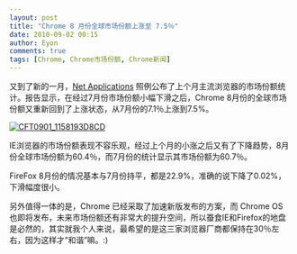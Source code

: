 ```yaml
---
layout: post
title: "Chrome 8 月份全球市场份额上涨至 7.5％"
date: 2010-09-02 00:15
author: Eyon
comments: true
tags: [Chrome, Chrome市场份额, Chrome新闻]
---
```

又到了新的一月，[Net Applications](http://www.netmarketshare.com/browser-market-share.aspx?qprid=0&qpcal=1&qpcal=1&qptimeframe=M&qpsp=139) 照例公布了上个月主流浏览器的市场份额统计。报告显示，在经过7月份市场份额小幅下滑之后，Chrome 8月份的全球市场份额又重新回到了上涨状态，从7月份的7.1％上涨到7.5%。

<a href="http://img.chromi.org/2010/09/CFT0901_1158193D8CD.gif">![](http://img.chromi.org/2010/09/CFT0901_1158193D8CD-550x161.gif "CFT0901_1158193D8CD")</a>

IE浏览器的市场份额表现不容乐观，经过上个月的小涨之后又有了下降趋势，8月份全球市场份额为60.4％，而7月份的统计显示其市场份额为60.7％。

FireFox 8月份的情况基本与7月份持平，都是22.9%，准确的说下降了0.02%，下滑幅度很小。

另外值得一体的是，Chrome 已经采取了加速新版发布的方案，而 Chrome OS 也即将发布，未来市场份额还有非常大的提升空间，所以蚕食IE和Firefox的地盘是必然的，其实就我个人来说，最希望的是这三家浏览器厂商都保持在30％左右，因为这样才“和谐”嘛。:)
